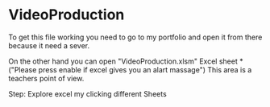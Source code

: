 # VideoProduction

To get this file working you need to go to my portfolio and open it from there because it need a sever.

On the other hand you can open "VideoProduction.xlsm" Excel sheet *("Please press enable if excel gives you an alart massage") This area is a teachers point of view.


Step: Explore excel my clicking different Sheets
